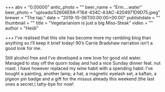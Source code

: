 +++
abv = "0.00000"
antic_photo = ""
beer_name = "Erm....water"
beer_photo = "uploads/52606E9A-F164-434C-A3AC-4204971D9D75.jpeg"
brewer = "The tap."
date = "2019-10-06T00:00:00+00:00"
publishdate = ""
thumbnail = ""
title = "Vegetarianism is just a big Miss-Steak"
video = ""
author = "Heidi"

+++
I’ve realised that this site has become more my rambling blog than anything so I’ll keep it brief today! 90’s Carrie Bradshaw narration isn’t a good look for me.

Still alcohol free and I’ve developed a new love for good old water. Managed to stay off the quorn today and had a nice Sunday dinner feat. nut roast. I have however replaced my wine habit with a spending habit: I’ve bought a painting, another lamp, a hat, a magnetic eyelash set, a kaftan, a pigeon pin badge and a gift for the missus already this weekend (the last ones a secret.)  tatty-bye for now! 